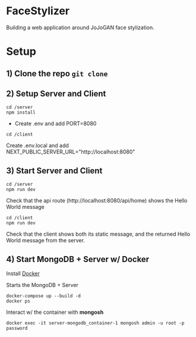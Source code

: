 # FaceStylizer

Building a web application around JoJoGAN face stylization.

# Setup 
## 1) Clone the repo ```git clone```
## 2) Setup Server and Client
```
cd /server
npm install
```
- Create .env and add PORT=8080

```
cd /client
```
Create .env.local and add NEXT_PUBLIC_SERVER_URL="http://localhost:8080"

## 3) Start Server and Client
```
cd /server
npm run dev
```
Check that the api route (http://localhost:8080/api/home) shows the Hello World message

```
cd /client
npm run dev
```
Check that the client shows both its static message, and the returned Hello World message from the server.

## 4) Start MongoDB + Server w/ Docker
Install [Docker](https://docs.docker.com/compose/install/)

Starts the MongoDB + Server
```
docker-compose up --build -d
docker ps
```

Interact w/ the container with <strong>mongosh</strong>
```
docker exec -it server-mongodb_container-1 mongosh admin -u root -p password
```
